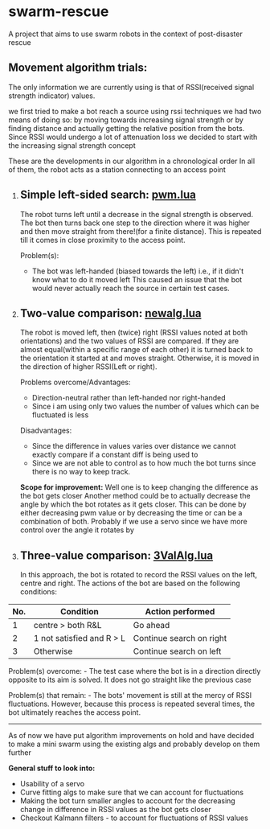 # swarm-rescue
A project that aims to use swarm robots in the context of post-disaster rescue

## Movement algorithm trials:

The only information we are currently using is that of RSSI(received signal strength indicator) values. 

we first tried to make a bot reach a source using rssi techniques
we had two means of doing so: by moving towards increasing signal strength or by finding distance and actually getting the relative position from the bots.
Since RSSI would undergo a lot of attenuation loss we decided to start with the increasing signal strength concept

These are the developments in our algorithm in a chronological order
In all of them, the robot acts as a station connecting to an access point

1. ## Simple left-sided search: [pwm.lua](https://github.com/project-swarm-rescue/swarm-rescue/blob/master/pwm.lua)
	The robot turns left until a decrease in the signal strength is observed. The bot then turns back one step to the direction where it was higher and then move straight from there!(for a finite distance). This is repeated till it comes in close proximity to the access point. 

	Problem(s): 
	- The bot was left-handed (biased towards the left) i.e., if it didn't know what to do it moved left
	  This caused an issue that the bot would never actually reach the source in certain test cases. 

2. ## Two-value comparison: [newalg.lua](https://github.com/project-swarm-rescue/swarm-rescue/blob/master/newalg.lua)
	The robot is moved left, then (twice) right (RSSI values noted at both orientations) and the two values of RSSI are compared. If they are almost equal(within a specific range of each other) it is turned back to the orientation it started at and moves straight. Otherwise, it is moved in the direction of higher RSSI(Left or right).

	Problems overcome/Advantages:
	- Direction-neutral rather than left-handed nor right-handed
	- Since i am using only two values the number of values which can be fluctuated is less

	Disadvantages: 
	- Since the difference in values varies over distance we cannot exactly compare if a constant diff is being used to 
	- Since we are not able to control as to how much the bot turns since there is no way to keep track.

	**Scope for improvement:**
	Well one is to keep changing the difference as the bot gets closer
	Another method could be to actually decrease the angle by which the bot rotates as it gets closer. This can be done 	    by either decreasing pwm value or by decreasing the time or can be a combination of both.
	Probably if we use a servo since we have more control over the angle it rotates by

3. ## Three-value comparison: [3ValAlg.lua](https://github.com/project-swarm-rescue/swarm-rescue/blob/master/3ValAlgo.lua)
	In this approach, the bot is rotated to record the RSSI values on the left, centre and right. The actions of the bot are based on the following conditions:

No. |Condition | Action performed
--- | -------- | ----------------
1 | centre > both R&L | Go ahead
2 | 1 not satisfied and R > L | Continue search on right
3 | Otherwise | Continue search on left

Problem(s) overcome:
	- The test case where the bot is in a direction directly opposite to its aim is solved. It does not go straight like the previous case

Problem(s) that remain:
	- The bots' movement is still at the mercy of RSSI fluctuations. However, because this process is repeated several times, the bot ultimately reaches the access point.

---
As of now we have put algorithm improvements on hold and have decided to make a mini swarm using the existing algs and probably develop on them further

**General stuff to look into:**
- Usability of a servo
- Curve fitting algs to make sure that we can account for fluctuations
- Making the bot turn smaller angles to account for the decreasing change in difference in RSSI values as the bot gets closer
-  Checkout Kalmann filters - to account for fluctuations of RSSI values
